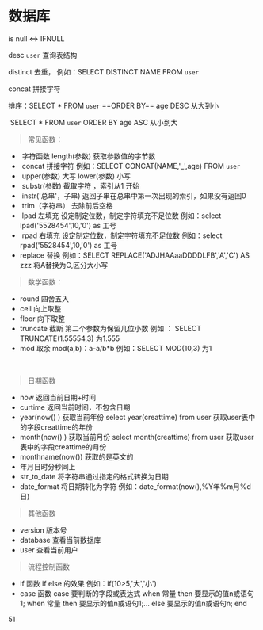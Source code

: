 # **数据库**

is null <=>  IFNULL

desc `user` 查询表结构

distinct 去重， 例如：SELECT DISTINCT NAME FROM `user` 

concat 拼接字符

排序：SELECT * FROM `user` ==ORDER BY== age DESC  从大到小

​			SELECT * FROM `user` ORDER BY age ASC  从小到大

> 常见函数：

- ​	字符函数   length(参数)  获取参数值的字节数
- ​	concat 拼接字符  例如：SELECT CONCAT(NAME,'_',age) FROM `user` 
- ​    upper(参数) 大写   lower(参数) 小写
- ​	substr(参数)  截取字符 ，索引从1 开始
- ​	instr('总串'，子串)   返回子串在总串中第一次出现的索引，如果没有返回0	
- ​     trim（字符串） 去除前后空格	
- ​	 lpad  左填充    设定制定位数，制定字符填充不足位数       例如：select lpad('5528454',10,'0') as 工号
- ​	rpad    右填充    设定制定位数，制定字符填充不足位数       例如：select rpad('5528454',10,'0') as 工号
-   replace   替换    例如：SELECT  REPLACE('ADJHAAaaDDDDLFB','A','C') AS zzz  将A替换为C,区分大小写

> 数学函数：

- round  四舍五入  
- ceil    向上取整
- floor   向下取整
- truncate   截断  第二个参数为保留几位小数  例如 ： SELECT TRUNCATE(1.55554,3)    为1.555
- mod   取余     	mod(a,b)：a-a/b*b			例如：SELECT MOD(10,3)  为1	

​				

> 日期函数

- now  返回当前日期+时间
- curtime   返回当前时间，不包含日期
- year(now() )  获取当前年份  select  year(creattime)  from user    获取user表中的字段creattime的年份
- month(now() ) 获取当前月份   select  month(creattime)  from user    获取user表中的字段creattime的月份
- monthname(now())    获取的是英文的
- 年月日时分秒同上
- str_to_date   将字符串通过指定的格式转换为日期
- date_format   将日期转化为字符     例如：date_format(now(),%Y年%m月%d日)

> 其他函数

- version     版本号
- database  查看当前数据库
- user  查看当前用户

> 流程控制函数

- if 函数  if else 的效果  例如：if(10>5,'大','小')
- case 函数   case 要判断的字段或表达式 when 常量  then 要显示的值n或语句1; when 常量  then 要显示的值n或语句1;... else 要显示的值n或语句n;   end

51